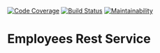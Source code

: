 [![Code Coverage](https://codecov.io/gh/omaru/employee/branch/master/graph/badge.svg)](https://codecov.io/gh/omaru/employee)
[![Build Status](https://travis-ci.org/omaru/employee.svg?branch=master)](https://travis-ci.org/omaru/employee)
[![Maintainability](https://api.codeclimate.com/v1/badges/fc64f6229433601f17c3/maintainability)](https://codeclimate.com/github/omaru/employee/maintainability)
# Employees Rest Service

